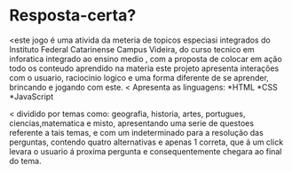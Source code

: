 # Resposta-certa?
<este jogo é uma ativida da meteria de topicos especiasi integrados do Instituto Federal Catarinense Campus Videira, do curso tecnico em inforatica integrado ao ensino medio , com a proposta de colocar em ação todo os conteudo aprendido na materia este projeto apresenta interações com o usuario, raciocinio logico e  uma forma diferente de se aprender, brincando e jogando com este.
< Apresenta as linguagens:
*HTML
*CSS
*JavaScript

< dividido por temas como: geografia, historia, artes, portugues, ciencias,matematica e misto, apresentando uma serie de questoes referente a tais temas, e com um indeterminado para a resolução das perguntas, contendo quatro alternativas e apenas 1 correta, que á um click levara o usuario á proxima pergunta e consequentemente chegara ao final do tema.
